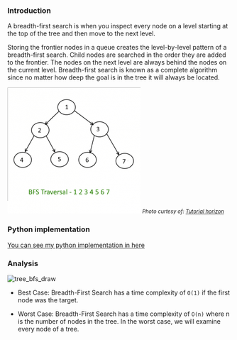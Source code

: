 ### Introduction
A breadth-first search is when you inspect every node on a level starting at the top of the tree and then move to the next level. 

Storing the frontier nodes in a queue creates the level-by-level pattern of a breadth-first search. Child nodes are searched in the order they are added to the frontier. The nodes on the next level are always behind the nodes on the current level. Breadth-first search is known as a complete algorithm since no matter how deep the goal is in the tree it will always be located.

![tree_bfs](tree_bfs.webp)
<small>_Photo curtesy of: [Tutorial horizon](https://algorithms.tutorialhorizon.com/breadth-first-searchtraversal-in-a-binary-tree/)_</small>

### Python implementation
[You can see my python implementation in here](./tree_bfs.py)
### Analysis
![tree_bfs_draw](./tree_bfs_draw.png)
- Best Case: Breadth-First Search has a time complexity of `O(1)` if the first node was the target. 

- Worst Case: Breadth-First Search has a time complexity of `O(n)` where n is the number of nodes in the tree. In the worst case, we will examine every node of a tree.